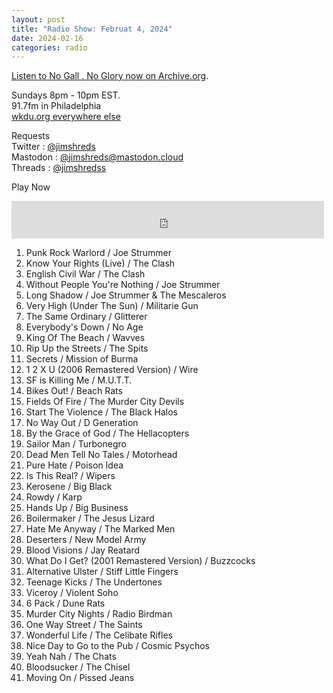 ```yaml
---
layout: post
title: "Radio Show: Februat 4, 2024"
date: 2024-02-16
categories: radio
---
```


[Listen to No Gall . No Glory now on Archive.org](https://archive.org/details/2024-02-04-nogallnoglory).


Sundays 8pm - 10pm EST.<br>
91.7fm in Philadelphia<br>
[wkdu.org everywhere else](https://www.wkdu.org)

Requests<br>
Twitter : [@jimshreds](https://twitter.com/jimshreds)<br>
Mastodon : [@jimshreds@mastodon.cloud](https://mastodon.cloud/@jimshreds)<br>
Threads : [@jimshredss](https://www.threads.net/@jimshredss)



Play Now<br>

<iframe src="https://archive.org/embed/2024-02-04-nogallnoglory" width="500" height="60" frameborder="0" webkitallowfullscreen="true" mozallowfullscreen="true" allowfullscreen></iframe>


1. Punk Rock Warlord / Joe Strummer
2. Know Your Rights (Live) / The Clash
3. English Civil War / The Clash
4. Without People You're Nothing / Joe Strummer
5. Long Shadow / Joe Strummer & The Mescaleros
6. Very High (Under The Sun) / Militarie Gun
7. The Same Ordinary / Glitterer
8. Everybody's Down / No Age
9. King Of The Beach / Wavves
10. Rip Up the Streets / The Spits
11. Secrets / Mission of Burma
12. 1 2 X U (2006 Remastered Version) / Wire
13. SF is Killing Me / M.U.T.T.
14. Bikes Out! / Beach Rats
15. Fields Of Fire / The Murder City Devils
16. Start The Violence / The Black Halos
17. No Way Out / D Generation
18. By the Grace of God / The Hellacopters
19. Sailor Man / Turbonegro
20. Dead Men Tell No Tales / Motorhead
21. Pure Hate / Poison Idea
22. Is This Real? / Wipers
23. Kerosene / Big Black
24. Rowdy / Karp
25. Hands Up / Big Business
26. Boilermaker / The Jesus Lizard
27. Hate Me Anyway / The Marked Men
28. Deserters / New Model Army
29. Blood Visions / Jay Reatard
30. What Do I Get? (2001 Remastered Version) / Buzzcocks
31. Alternative Ulster / Stiff Little Fingers
32. Teenage Kicks / The Undertones
33. Viceroy / Violent Soho
34. 6 Pack / Dune Rats
35. Murder City Nights / Radio Birdman
36. One Way Street / The Saints
37. Wonderful Life / The Celibate Rifles
38. Nice Day to Go to the Pub / Cosmic Psychos
39. Yeah Nah / The Chats
40. Bloodsucker / The Chisel
41. Moving On / Pissed Jeans
